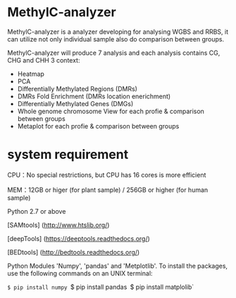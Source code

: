 
# MethylC-analyzer

MethylC-analyzer is a analyzer developing for analysing WGBS and RRBS, it can utilize not only individual sample also do comparison between groups.
 
MethylC-analyzer will produce 7 analysis and each analysis contains CG, CHG and CHH 3 context:
* Heatmap 
* PCA
* Differentially Methylated Regions (DMRs)
* DMRs Fold Enrichment (DMRs location enerichment)
* Differentially Methylated Genes (DMGs)
* Whole genome chromosome View for each profie & comparison between groups
* Metaplot for each profie & comparison between groups 

# system requirement 
CPU：No special restrictions, but CPU has 16 cores is more efficient

MEM：12GB or higer (for plant sample) / 256GB or higher (for human sample)

Python 2.7 or above

  [SAMtools] (http://www.htslib.org/)
 
  [deepTools] (https://deeptools.readthedocs.org/)
  
  [BEDtools] (http://bedtools.readthedocs.org/)


Python Modules 'Numpy', 'pandas' and 'Metplotlib'. To install the packages, use the following commands on an UNIX terminal:
  
  `$ pip install numpy
  `$ pip install pandas`
  `$ pip install matplolib`
